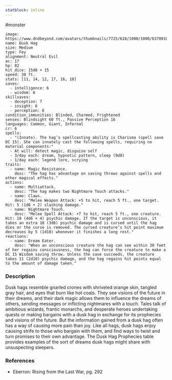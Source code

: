 ```yaml
---
statblock: inline
---
```

 #monster 

```statblock
image: https://www.dndbeyond.com/avatars/thumbnails/7725/618/1000/1000/637091620885285452.png
name: Dusk Hag
size: Medium
type: Fey
alignment: Neutral Evil
ac: 17
hp: 82
hit_dice: 15d8 + 15
speed: 30 ft.
stats: [11, 14, 12, 17, 16, 18]
saves:
  - intelligence: 6
  - wisdom: 6
skillsaves:
  - deception: 7
  - insight: 6
  - perception: 6
condition_immunities: Blinded, Charmed, Frightened
senses: Blindsight 60 ft., Passive Perception 16
languages: Common, Giant, Infernal
cr: 6
spells:
  - "(Innate). The hag’s spellcasting ability is Charisma (spell save DC 15). She can innately cast the following spells, requiring no material components:"
  - At will: detect magic, disguise self
  - 3/day each: dream, hypnotic pattern, sleep (9d8)
  - 1/day each: legend lore, scrying
traits:
  - name: Magic Resistance.
    desc: "The hag has advantage on saving throws against spells and other magical effects."
actions:
  - name: Multiattack.
    desc: "The hag makes two Nightmare Touch attacks."
  - name: Claws.
    desc: "Melee Weapon Attack: +5 to hit, reach 5 ft., one target. Hit: 5 (1d6 + 2) slashing damage."
  - name: Nightmare Touch.
    desc: "Melee Spell Attack: +7 to hit, reach 5 ft., one creature. Hit: 18 (4d6 + 4) psychic damage. If the target is unconscious, it takes an extra 10 (3d6) psychic damage and is cursed until the hag dies or the curse is removed. The cursed creature’s hit point maximum decreases by 5 (1d10) whenever it finishes a long rest."
reactions:
  - name: Dream Eater.
    desc: "When an unconscious creature the hag can see within 30 feet of her regains consciousness, the hag can force the creature to make a DC 15 Wisdom saving throw. Unless the save succeeds, the creature takes 11 (2d10) psychic damage, and the hag regains hit points equal to the amount of damage taken."
```

### Description

Dusk hags resemble gnarled crones with shriveled orange skin, tangled gray hair, and eyes that burn like hot coals. They see visions of the future in their dreams, and their dark magic allows them to influence the dreams of others, sending messages or inflicting nightmares with a touch. Tales talk of ambitious wizards, frantic monarchs, and desperate heroes undertaking quests or making bargains with a dusk hag in exchange for its prophecies and visions of the future. But the information gained from a dusk hag often has a way of causing more pain than joy. Like all hags, dusk hags enjoy causing strife to those who bargain with them, and find ways to twist and turn promises to their own advantage. The Dusk Hag Prophecies table provides examples of the sort of dreams dusk hags might share with unsuspecting sleepers.

### References

* Eberron: Rising from the Last War, pg. 292
